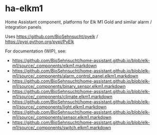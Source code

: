 # ha-elkm1
Home Assistant component, platforms for Elk M1 Gold and similar alarm / integration panels

Uses https://github.com/BioSehnsucht/pyelk / https://pypi.python.org/pypi/PyElk

For documentation (WIP), see:
* https://github.com/BioSehnsucht/home-assistant.github.io/blob/elk-m1/source/_components/elkm1.markdown
* https://github.com/BioSehnsucht/home-assistant.github.io/blob/elk-m1/source/_components/alarm_control_panel.elkm1.markdown
* https://github.com/BioSehnsucht/home-assistant.github.io/blob/elk-m1/source/_components/binary_sensor.elkm1.markdown
* https://github.com/BioSehnsucht/home-assistant.github.io/blob/elk-m1/source/_components/climate.elkm1.markdown
* https://github.com/BioSehnsucht/home-assistant.github.io/blob/elk-m1/source/_components/light.elkm1.markdown
* https://github.com/BioSehnsucht/home-assistant.github.io/blob/elk-m1/source/_components/sensor.elkm1.markdown
* https://github.com/BioSehnsucht/home-assistant.github.io/blob/elk-m1/source/_components/switch.elkm1.markdown
